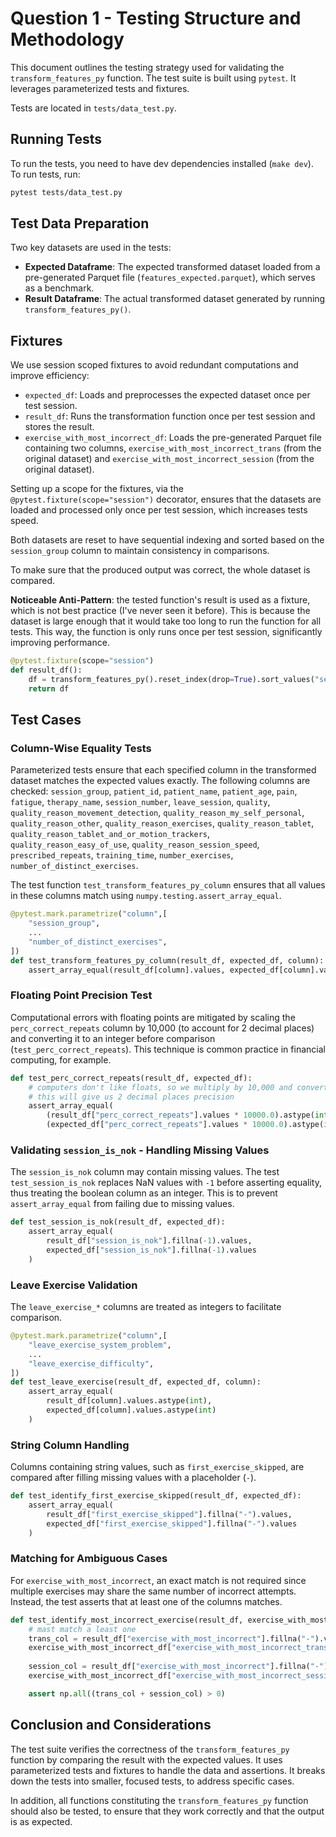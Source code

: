 # Question 1 - Testing Structure and Methodology

This document outlines the testing strategy used for validating the `transform_features_py` function. The test suite is built using `pytest`. It leverages parameterized tests and fixtures.

Tests are located in `tests/data_test.py`.

## Running Tests

To run the tests, you need to have dev dependencies installed (`make dev`). To run tests, run:

```bash
pytest tests/data_test.py
```

## Test Data Preparation
Two key datasets are used in the tests:
- **Expected Dataframe**: The expected transformed dataset loaded from a pre-generated Parquet file (`features_expected.parquet`), which serves as a benchmark.
- **Result Dataframe**: The actual transformed dataset generated by running `transform_features_py()`.

## Fixtures
We use session scoped fixtures to avoid redundant computations and improve efficiency:
- `expected_df`: Loads and preprocesses the expected dataset once per test session.
- `result_df`: Runs the transformation function once per test session and stores the result.
- `exercise_with_most_incorrect_df`: Loads the pre-generated Parquet file containing two columns, `exercise_with_most_incorrect_trans` (from the original dataset) and `exercise_with_most_incorrect_session` (from the original dataset).

Setting up a scope for the fixtures, via the `@pytest.fixture(scope="session")` decorator, ensures that the datasets are loaded and processed only once per test session, which increases tests speed.

Both datasets are reset to have sequential indexing and sorted based on the `session_group` column to maintain consistency in comparisons.

To make sure that the produced output was correct, the whole dataset is compared.

**Noticeable Anti-Pattern**: the tested function's result is used as a fixture, which is not  best practice (I've never seen it before). This is because the dataset is large enough that it would take too long to run the function for all tests. This way, the function is only runs once per test session, significantly improving performance.

```python
@pytest.fixture(scope="session")
def result_df():
    df = transform_features_py().reset_index(drop=True).sort_values("session_group")
    return df
```

## Test Cases

### Column-Wise Equality Tests
Parameterized tests ensure that each specified column in the transformed dataset matches the expected values exactly. The following columns are checked: `session_group`, `patient_id`, `patient_name`, `patient_age`, `pain`, `fatigue`, `therapy_name`, `session_number`, `leave_session`, `quality`, `quality_reason_movement_detection`, `quality_reason_my_self_personal`, `quality_reason_other`, `quality_reason_exercises`, `quality_reason_tablet`, `quality_reason_tablet_and_or_motion_trackers`, `quality_reason_easy_of_use`, `quality_reason_session_speed`, `prescribed_repeats`, `training_time`, `number_exercises`, `number_of_distinct_exercises`.

The test function `test_transform_features_py_column` ensures that all values in these columns match using `numpy.testing.assert_array_equal`.

```python
@pytest.mark.parametrize("column",[
    "session_group",
    ...
    "number_of_distinct_exercises",
])
def test_transform_features_py_column(result_df, expected_df, column):
    assert_array_equal(result_df[column].values, expected_df[column].values)
```

### Floating Point Precision Test
Computational errors with floating points are mitigated by scaling the `perc_correct_repeats` column by 10,000 (to account for 2 decimal places) and converting it to an integer before comparison (`test_perc_correct_repeats`). This technique is common practice in financial computing, for example.

```python
def test_perc_correct_repeats(result_df, expected_df):
    # computers don't like floats, so we multiply by 10,000 and convert to int
    # this will give us 2 decimal places precision
    assert_array_equal(
        (result_df["perc_correct_repeats"].values * 10000.0).astype(int),
        (expected_df["perc_correct_repeats"].values * 10000.0).astype(int))
``` 

### Validating `session_is_nok` - Handling Missing Values
The `session_is_nok` column may contain missing values. The test `test_session_is_nok` replaces NaN values with `-1` before asserting equality, thus treating the boolean column as an integer. This is to prevent `assert_array_equal` from failing due to missing values.

```python
def test_session_is_nok(result_df, expected_df):
    assert_array_equal(
        result_df["session_is_nok"].fillna(-1).values,
        expected_df["session_is_nok"].fillna(-1).values
    )
```

### Leave Exercise Validation

The `leave_exercise_*` columns are treated as integers to facilitate comparison.

```python
@pytest.mark.parametrize("column",[
    "leave_exercise_system_problem",
    ...
    "leave_exercise_difficulty",
])
def test_leave_exercise(result_df, expected_df, column):
    assert_array_equal(
        result_df[column].values.astype(int),
        expected_df[column].values.astype(int)
    )
```

### String Column Handling
Columns containing string values, such as `first_exercise_skipped`, are compared after filling missing values with a placeholder (`-`).

```python
def test_identify_first_exercise_skipped(result_df, expected_df):
    assert_array_equal(
        result_df["first_exercise_skipped"].fillna("-").values,
        expected_df["first_exercise_skipped"].fillna("-").values
    )
```

### Matching for Ambiguous Cases
For `exercise_with_most_incorrect`, an exact match is not required since multiple exercises may share the same number of incorrect attempts. Instead, the test asserts that at least one of the columns matches.

```python
def test_identify_most_incorrect_exercise(result_df, exercise_with_most_incorrect_df):
    # mast match a least one
    trans_col = result_df["exercise_with_most_incorrect"].fillna("-").values ==\
    exercise_with_most_incorrect_df["exercise_with_most_incorrect_trans"].fillna("-").values
    
    session_col = result_df["exercise_with_most_incorrect"].fillna("-").values ==\
    exercise_with_most_incorrect_df["exercise_with_most_incorrect_session"].fillna("-").values

    assert np.all((trans_col + session_col) > 0)
```

## Conclusion and Considerations

The test suite verifies the correctness of the `transform_features_py` function by comparing the result with the expected values. It uses parameterized tests and fixtures to handle the data and assertions. It breaks down the tests into smaller, focused tests, to address specific cases.

In addition, all functions constituting the `transform_features_py` function should also be tested, to ensure that they work correctly and that the output is as expected.
